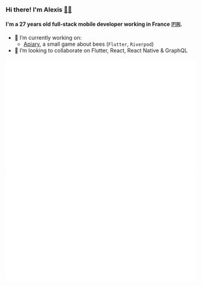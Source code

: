 ### Hi there! I'm Alexis [👋🏻](http://alexistalon.com/)
#### I'm a 27 years old full-stack mobile developer working in France 🇫🇷.

- 🔭 I’m currently working on:
  - [Apiary](https://github.com/Nolat/apiary), a small game about bees (`Flutter`, `Riverpod`)
- 👯 I’m looking to collaborate on Flutter, React, React Native & GraphQL

![](https://github.com/Nolat/github-stats/blob/master/generated/overview.svg)
![](https://github.com/Nolat/github-stats/blob/master/generated/languages.svg)
